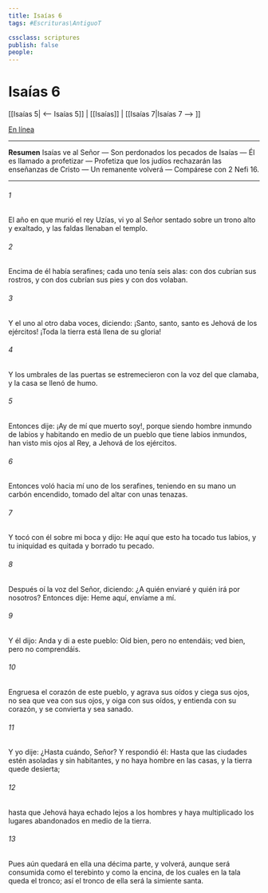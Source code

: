 ```yaml
---
title: Isaías 6
tags: #Escrituras\AntiguoT

cssclass: scriptures
publish: false
people:
---
```


# Isaías 6
[[Isaías 5| <-- Isaías 5]] | [[Isaías]] | [[Isaías 7|Isaías 7 --> ]]

[En línea](https://churchofjesuschrist.org/study/scriptures/ot/isa/6?lang=spa)

---
__Resumen__
Isaías ve al Señor — Son perdonados los pecados de Isaías — Él es llamado a profetizar — Profetiza que los judíos rechazarán las enseñanzas de Cristo — Un remanente volverá — Compárese con 2 Nefi 16.

---
###### 1 
El año en que murió el rey Uzías, vi yo al Señor sentado sobre un trono alto y exaltado, y las faldas  llenaban el templo.

###### 2 
Encima de él había serafines; cada uno tenía seis alas: con dos cubrían sus rostros, y con dos cubrían sus pies y con dos volaban.

###### 3 
Y el uno al otro daba voces, diciendo: ¡Santo, santo, santo es Jehová de los ejércitos! ¡Toda la tierra está llena de su gloria!

###### 4 
Y los umbrales de las puertas se estremecieron con la voz del que clamaba, y la casa se llenó de humo.

###### 5 
Entonces dije: ¡Ay de mí que muerto soy!, porque siendo hombre inmundo de labios y habitando en medio de un pueblo que tiene labios inmundos, han visto mis ojos al Rey, a Jehová de los ejércitos.

###### 6 
Entonces voló hacia mí uno de los serafines, teniendo en su mano un carbón encendido, tomado del altar con unas tenazas.

###### 7 
Y tocó con él sobre mi boca y dijo: He aquí que esto ha tocado tus labios, y tu iniquidad es quitada y borrado tu pecado.

###### 8 
Después oí la voz del Señor, diciendo: ¿A quién enviaré y quién irá por nosotros? Entonces dije: Heme aquí, envíame a mí.

###### 9 
Y él dijo: Anda y di a este pueblo: Oíd bien, pero no entendáis; ved bien, pero no comprendáis.

###### 10 
Engruesa el corazón de este pueblo, y agrava sus oídos y ciega sus ojos, no sea que vea con sus ojos, y oiga con sus oídos, y entienda con su corazón, y se convierta y sea sanado.

###### 11 
Y yo dije: ¿Hasta cuándo, Señor? Y respondió él: Hasta que las ciudades estén asoladas y sin habitantes, y no haya hombre en las casas, y la tierra quede desierta;

###### 12 
hasta que Jehová haya echado lejos a los hombres y haya multiplicado los lugares abandonados en medio de la tierra.

###### 13 
Pues aún quedará en ella una décima parte, y volverá, aunque será consumida como el terebinto y como la encina, de los cuales en la tala queda el tronco; así el tronco de ella será la simiente santa.


